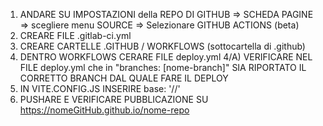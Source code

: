 1) ANDARE SU IMPOSTAZIONI della REPO DI GITHUB => SCHEDA PAGINE => scegliere menu SOURCE => Selezionare GITHUB ACTIONS (beta)
2) CREARE FILE .gitlab-ci.yml
3) CREARE CARTELLE .GITHUB / WORKFLOWS (sottocartella di .github)
4) DENTRO WORKFLOWS CERARE FILE deploy.yml
4/A) VERIFICARE NEL FILE deploy.yml che in "branches: [nome-branch]" SIA RIPORTATO IL CORRETTO BRANCH DAL QUALE FARE IL DEPLOY
6) IN VITE.CONFIG.JS INSERIRE base: '/<nome-repo>/'
7) PUSHARE E VERIFICARE PUBBLICAZIONE SU https://nomeGitHub.github.io/nome-repo
